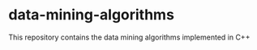 data-mining-algorithms
======================

This repository contains the data mining algorithms implemented in C++
